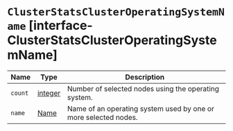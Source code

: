 # `ClusterStatsClusterOperatingSystemName` [interface-ClusterStatsClusterOperatingSystemName]

| Name | Type | Description |
| - | - | - |
| `count` | [integer](./integer.md) | Number of selected nodes using the operating system. |
| `name` | [Name](./Name.md) | Name of an operating system used by one or more selected nodes. |
